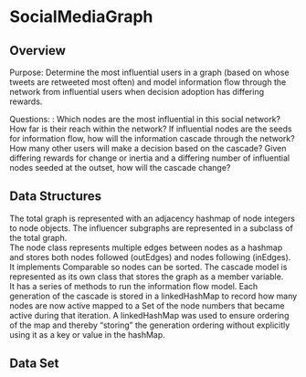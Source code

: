 # SocialMediaGraph

## Overview
Purpose: Determine the most influential users in a graph (based on whose tweets are retweeted most often) and model information flow through the network from influential users when decision adoption has differing rewards.

Questions: : Which nodes are the most influential in this social network? How far is their reach within the network? If influential nodes are the seeds for information flow, how will the information cascade through the network?  How many other users will make a decision based on the cascade? Given differing rewards for change or inertia and a differing number of influential nodes seeded at the outset, how will the cascade change?

## Data Structures
The total graph is represented with an adjacency hashmap of node integers to node objects. 
The influencer subgraphs are represented in a subclass of the total graph.  
The node class represents multiple edges between nodes as a hashmap and stores both nodes followed (outEdges) and nodes following (inEdges).  It implements Comparable so nodes can be sorted.
The cascade model is represented as its own class that stores the graph as a member variable.  
It has a series of methods to run the information flow model.  Each generation of the cascade is stored in a linkedHashMap to record how many nodes are now active mapped to a Set of the node numbers that became active during that iteration.  A linkedHashMap was used to ensure ordering of the map and thereby “storing” the generation ordering without explicitly using it as a key or value in the hashMap.

## Data Set


